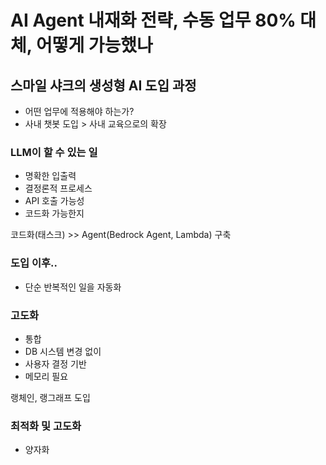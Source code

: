 # AI Agent 내재화 전략, 수동 업무 80% 대체, 어떻게 가능했나

## 스마일 샤크의 생성형 AI 도입 과정

- 어떤 업무에 적용해야 하는가?
- 사내 챗봇 도입 > 사내 교육으로의 확장

### LLM이 할 수 있는 일

- 명확한 입출력
- 결정론적 프로세스
- API 호출 가능성
- 코드화 가능한지

코드화(태스크) >> Agent(Bedrock Agent, Lambda) 구축

### 도입 이후..

- 단순 반복적인 일을 자동화

### 고도화

- 통합
- DB 시스템 변경 없이
- 사용자 결정 기반
- 메모리 필요

랭체인, 랭그래프 도입

### 최적화 및 고도화

- 양자화
